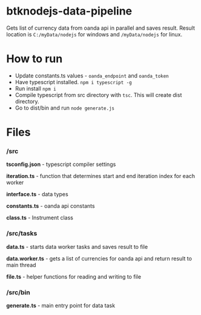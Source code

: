 # btknodejs-data-pipeline

Gets list of currency data from oanda api in parallel and saves result. Result location is `C:/myData/nodejs` for windows and `/myData/nodejs` for linux.

# How to run
* Update constants.ts values - `oanda_endpoint` and `oanda_token`
* Have typescript installed. `npm i typescript -g`
* Run install `npm i`
* Compile typescript from src directory with `tsc`. This will create dist directory.
* Go to dist/bin and run `node generate.js`

# Files
### /src
**tsconfig.json** - typescript compiler settings

**iteration.ts** - function that determines start and end iteration index for each worker

**interface.ts** - data types

**constants.ts** - oanda api constants

**class.ts** - Instrument class

### /src/tasks
**data.ts** - starts data worker tasks and saves result to file

**data.worker.ts** - gets a list of currencies for oanda api and return result to main thread

**file.ts** - helper functions for reading and writing to file

### /src/bin
**generate.ts** - main entry point for data task


